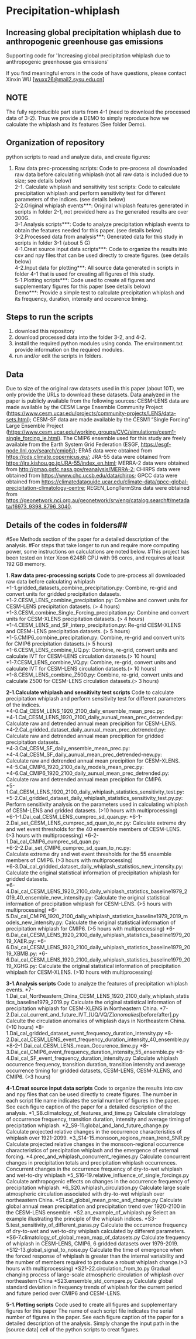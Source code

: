 # Precipitation-whiplash
## Increasing global precipitation whiplash due to anthropogenic greenhouse gas emissions

Supporting code for  'Increasing global precipitation whiplash due to anthropogenic greenhouse gas emissions' 

If you find meaningful errors in the code of have questions, please contact Xinxin WU [wuxx26@mail2.sysu.edu.cn]

## NOTE
The fully reproducible part starts from 4-1 (need to download the processed data of 3-2).
Thus we provide a DEMO to simply reproduce how we calculate the whiplash and its features (See folder Demo).

## Organization of repository ##
python scripts to read and analyze data, and create figures:
1. Raw data prec-processing scripts: Code to pre-process all downloaded raw data before calculating whiplash (not all raw data is included due to size; see details below)  
2-1. Calculate whiplash and sensitivity test scripts: Code to calculate precipitation whiplash and perform sensitivity test for different parameters of the indices. (see details below)  
2-2.Original whiplash events***: Original whiplash features generated in scripts in folder 2-1, not provided here as the generated results are over 200G.  
3-1.Analysis scripts***: Code to analyze precipitation whiplash events to obtain the features needed for this paper. (see details below)  
3-2.Processed data from analysis***: Generated data for this study in scripts in folder 3-1 (about 5 G)  
4-1.Creat source input data scripts***: Code to organize the results into csv and npy files that can be used directly to create figures. (see details below)  
4-2.Input data for plotting***: All source data generated in scripts in folder 4-1 that is used for creating all figures of this study.  
5-1.Plotting scripts***: Code used to create all figures and supplementary figures for this paper (see details below)  
Demo***: Provide a simple test to calculate precipitation whiplash and its frequency, duration, intensity and occurence timing.


## Steps to run the scripts ##
1. download this repository  
2. download processed data into the folder 3-2, and 4-2. 
3. install the required python modules using conda. The environment.txt provide information on the required modules.
4. run and/or edit the scripts in folders.

## Data ##
Due to size of the original raw datasets used in this paper (about 10T), we only provide the URLs to download these datasets.
Data analyzed in the paper is publicly available from  the following sources: 
CESM-LENS data are made available by the CESM Large Ensemble Community Project (https://www.cesm.ucar.edu/projects/community-projects/LENS/data-sets.html);
CESM-SF data are made available by the CESM1 “Single Forcing” Large Ensemble Project (https://www.cesm.ucar.edu/working_groups/CVC/simulations/cesm1-single_forcing_le.html). 
The CMIP6 ensemble used for this study are freely available from the Earth System Grid Federation (ESGF, https://esgf-node.llnl.gov/search/cmip6/);
ERA5 data were obtained from https://cds.climate.copernicus.eu/;
JRA-55 data were obtained from https://jra.kishou.go.jp/JRA-55/index_en.html;
MERRA-2 data were obtained from http://gmao.gsfc.nasa.gov/reanalysis/MERRA-2;
CHIRPS data were obtained from https://www.chc.ucsb.edu/data/chirps;
GPCC data were obtained from https://climatedataguide.ucar.edu/climate-data/gpcc-global-precipitation-climatology-centre;
REGEN_LongTermStns data were obtained from https://geonetwork.nci.org.au/geonetwork/srv/eng/catalog.search#/metadata/f6973_9398_8796_3040.

## Details of the codes in folders## 
#See Methods section of the paper for a detailed description of the analysis. 
#For steps that take longer to run and require more computing power, some instructions on calculations are noted below.
#This project has been tested on Inter Xeon 6248R CPU with 96 cores, and requires at least 192 GB memory.

******1. Raw data prec-processing scripts******
Code to pre-process all downloaded raw data before calculating whiplash  
*1-1.gridded_datasets_combine_precipitation.py: Combine, re-grid and convert units for gridded precipitation datasets.  
*1-2.CESM_LENS_combine_precipitation.py: Combine and convert units for CESM-LENS precipitation datasets. (> 4 hours)  
*1-3.CESM_combine_Single_Forcing_precipitation.py: Combine and convert units for CESM-XLENS precipitation datasets. (> 4 hours)  
*1-4.CESM_LENS_and_SF_interp_precipitation.py: Re-grid CESM-XLENS and CESM-LENS precipitation datasets. (> 5 hours)  
*1-5.CMIP6_combine_precipitation.py: Combine, re-grid and convert units for CMIP6 precipitation datasets.(> 5 hours)  
*1-6.CESM_LENS_combine_UQ.py: Combine, re-grid, convert units and calculate IVT for CESM-LENS circulation datasets.(> 10 hours)  
*1-7.CESM_LENS_combine_VQ.py: Combine, re-grid, convert units and calculate IVT for CESM-LENS circulation datasets.(> 10 hours)  
*1-8.CESM_LENS_combine_Z500.py: Combine, re-grid, convert units and calculate Z500 for CESM-LENS circulation datasets.(> 3 hours)  

******2-1.Calculate whiplash and sensitivity test scripts******
Code to calculate precipitation whiplash and perform sensitivity test for different parameters of the indices.  
*4-0.Cal_CESM_LENS_1920_2100_daily_ensemble_mean_prec.py:   
*4-1.Cal_CESM_LENS_1920_2100_daily_aunual_mean_prec_detrended.py:   
	Calculate raw and detrended annual mean precipition for CESM-LENS.   
*4-2.Cal_gridded_dataset_daily_aunual_mean_prec_detrended.py:   
	Calculate raw and detrended annual mean precipition for gridded precipitation datasets.   
*4-3.Cal_CESM_SF_daily_ensemble_mean_prec.py:   
*4-4.Cal_CESM_SF_daily_aunual_mean_prec_detrended-new.py:   
	Calculate raw and detrended annual mean precipition for CESM-XLENS.   
*4-5.Cal_CMIP6_1920_2100_daily_models_mean_prec.py:   
*4-6.Cal_CMIP6_1920_2100_daily_aunual_mean_prec_detrended.py:    
	Calculate raw and detrended annual mean precipition for CMIP6.   
*5-1.Cal_CESM_LENS_1920_2100_daily_whiplash_statistics_sensitivity_test.py:   
*5-2.Cal_gridded_dataset_daily_whiplash_statistics_sensitivity_test.py.py:   
	Perform sensitivity analysis on the parameters used in calculating whiplash of CESM-LENS and gridded datasets.  (>10 hours with multiprocessing)   
*6-1-1.Dai_cal_CESM_LENS_cumprec_sd_quan.py: 
*6-1-2.Dai_set_CESM_LENS_cumprec_sd_quan_to_nc.py: 
	Calculate extreme dry and wet event thresholds for the 40 ensemble members of CESM-LENS. (>3 hours with multiprocessing) 
*6-2-1.Dai_cal_CMIP6_cumprec_sd_quan.py:   
*6-2-2.Dai_set_CMIP6_cumprec_sd_quan_to_nc.py:   
	Calculate extreme dry and wet event thresholds for the 55 ensemble members of CMIP6. (>3 hours with multiprocessing)   
*6-3.Dai_cal_gridded_dataset_daily_whiplash_statistics_new_intensity.py:   
	Calculate the original statistical information of precipitation whiplash for gridded datasets.    
*6-4.Dai_cal_CESM_LENS_1920_2100_daily_whiplash_statistics_baseline1979_2019_40_ensemble_new_intensity.py: 
	Calculate the original statistical information of precipitation whiplash for CESM-LENS. (>5 hours with multiprocessing)
*6-5.Dai_cal_CMIP6_1920_2100_daily_whiplash_statistics_baseline1979_2019_models_new_intensity.py: 
	Calculate the original statistical information of precipitation whiplash for CMIP6. (>5 hours with multiprocessing)
*6-6.Dai_cal_CESM_LENS_1920_2100_daily_whiplash_statistics_baseline1979_2019_XAER.py: 
*6-6.Dai_cal_CESM_LENS_1920_2100_daily_whiplash_statistics_baseline1979_2019_XBMB.py: 
*6-6.Dai_cal_CESM_LENS_1920_2100_daily_whiplash_statistics_baseline1979_2019_XGHG.py: 
	Calculate the original statistical information of precipitation whiplash for CESM-XLENS. (>10 hours with multiprocessing)

******3-1.Analysis scripts******
Code to analyze the features of precipitation whiplash events.
*7-1.Dai_cal_Northeastern_China_CESM_LENS_1920_2100_daily_whiplash_statistics_baseline1979_2019.py
	Calculate the original statistical information of precipitation whiplash for CESM-XLENS in Northeastern China.
*7-2.Dai_cal_current_and_future_IVT_[UQ/VQ/Z]_anomalies_[before/after].py 
	Calculte the circulation anomalies of whiplash days  in Northeastern China. (>10 hours)
*8-1.Dai_cal_gridded_dataset_event_frequency_duration_intensity.py
*8-2.Dai_cal_CESM_LENS_event_frequency_duration_intensity_40_ensemble.py
*8-2-1.Dai_cal_CESM_LENS_mean_Occurence_time.py
*8-3.Dai_cal_CMIP6_event_frequency_duration_intensity_55_ensemble.py
*8-4.Dai_cal_SF_event_frequency_duration_intensity.py
	Calculate whiplash occurrence frequency, transition duration, transition intensity and average occurrence timing 
	for gridded datasets, CESM-LENS, CESM-XLENS, and CMIP6. (>3 hours)

******4-1.Creat source input data scripts******
Code to organize the results into csv and npy files that can be used directly to create figures.
The number in each script file name indicates the serial number of figures in the paper.
See each figure caption of the paper for a detailed description of the analysis. 
*1_S8.climatology_of_features_and_time.py
	Calculate climatology of occurrence frequency, transition duration, intensity and average timing of precipitation whiplash.
*2_S9-11.global_and_land_future_change.py
	Calculate projected relative changes in the occurrence characteristics of whiplash over 1921-2099.
*3_S14-15.monsoon_regions_mean_trend_SNR.py 
	Calculate projected relative changes in the monsoon-regional occurrence characteristics of precipitation whiplash and the emergence of external forcing.
*4.prec_and_whiplash_concurrent_regimes.py
	Calculate concurrent changes in precipitation totals and precipitation whiplash occurrences. Concurrent changes in the occurrence frequency of dry-to-wet whiplash and wet-to-dry whiplash
*5_S16-19.relative_influence_of_single_forcings.py
	Calculate anthropogenic effects on changes in the occurrence frequency of precipitation whiplash. 
*6_S20.whiplash_circulation.py
	Calculate large scale atmospheric circulation associated with dry-to-wet whiplash over northeastern China.
*S1.cal_global_mean_prec_and_change.py
	Calculate global annual mean precipitation and precipitation trend over 1920-2100 in the CESM-LENS ensemble.
*S2.an_example_of_whiplash.py
	Select an example illustrating the principle of the whiplash indices. 
*S3-5.test_sensitivity_of_different_paras.py
	Calculate the occurrence frequency of dry-to-wet and wet-to-dry whiplash calculated by different parameters.
*S6-7.climatology_of_global_mean_map_of_datasets.py
	Calculate frequency of whiplash in CESM-LENS, CMIP6, 6 gridded datasets over 1979-2019. 
*S12-13.global_signal_to_noise.py
	Calculate the time of emergence when the forced response of whiplash is greater than the internal variability and the number of members required to produce a robust whiplash change.(>3 hours with multiprocessing) 
*S21-22.circulation_from_to.py
Gradual changing process of large-scale atmospheric circulation of whiplash over northeastern China
*S23.ensemble_std_compare.py
	Calculate global standard deviation in frequency trends of whiplash for the current period and future period over CMIP6 and CESM-LENS.

******5-1.Plotting scripts******
Code used to create all figures and supplementary figures for this paper
The name of each script file indicates the serial number of figures in the paper.
See each figure caption of the paper for a detailed description of the analysis. 
Simply change the input path in the [source data] cell of the python scripts to creat figures.




